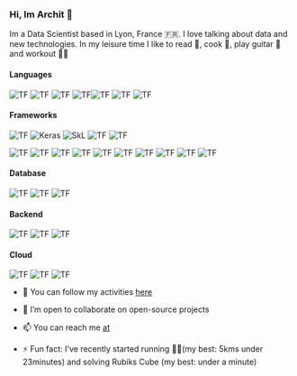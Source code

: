 ### Hi, Im Archit 👋

<!--
**architjen/architjen** is a ✨ _special_ ✨ repository because its `README.md` (this file) appears on your GitHub profile.
-->

Im a Data Scientist based in Lyon, France 🇫🇷. I love talking about data and new technologies. In my leisure time I like to read 📝, cook 🍲, play guitar 🎸 and workout 🤸🏼


<h4><strong>Languages</strong></h4>

<img alt="TF" src="https://img.shields.io/badge/Python-3776AB?style=for-the-badge&logo=python&logoColor=white"/> <img alt="TF" src="https://img.shields.io/badge/SQL-3376C8?style=for-the-badge&logo=sql&logoColor=white"/> <img alt="TF" src="https://img.shields.io/badge/Matlab-0076A8?style=for-the-badge&logo=mathworks&logoColor=white"/> <img alt="TF" src="https://img.shields.io/badge/R-276DC3?style=for-the-badge&logo=r&logoColor=white"/><img alt="TF" src="https://img.shields.io/badge/C++-00599C?style=for-the-badge&logo=c%2b%2b&logoColor=white"/> 
<img alt="TF" src="https://img.shields.io/badge/C-A8B9CC?style=for-the-badge&logo=c&logoColor=white"/> <img alt="TF" src="https://img.shields.io/badge/LaTeX-47A141?style=for-the-badge&logo=LaTeX&logoColor=white"/>


<h4><strong>Frameworks</strong></h4>
<!-- <img alt="PyTorch" src="https://img.shields.io/badge/Pytorch-D00000?style=for-the-badge&logo=pytorch&logoColor=white"/>  <img alt="PyTorch" src="https://img.shields.io/badge/OpenCV-5C3EE8?style=for-the-badge&logo=opencv&logoColor=white"/> -->

<img alt="TF" src="https://img.shields.io/badge/Tensorflow-EE4C2C?style=for-the-badge&logo=tensorflow&logoColor=white"/> <img alt="Keras" src="https://img.shields.io/badge/Keras-D00000?style=for-the-badge&logo=keras&logoColor=white"/> <img alt="SkL" src="https://img.shields.io/badge/SciKit%20Learn-F7931E?style=for-the-badge&logo=scikit-learn&logoColor=white"/> <img alt="TF" src="https://img.shields.io/badge/PySpark-663EE8?style=for-the-badge&logo=pyspark&logoColor=white"/> <img alt="TF" src="https://img.shields.io/badge/Jupyter-F37626.svg?&style=for-the-badge&logo=Jupyter&logoColor=white"/>

<img alt="TF" src="https://img.shields.io/badge/Pandas-150458?style=for-the-badge&logo=pandas&logoColor=white"/> <img alt="TF" src="https://img.shields.io/badge/Numpy-013243?style=for-the-badge&logo=numpy&logoColor=white"/> <img alt="TF" src="https://img.shields.io/badge/Matplotlib-013243?style=for-the-badge&logo=plotly&logoColor=white"/> <img alt="TF" src="https://img.shields.io/badge/SciPy-8CAAE6?style=for-the-badge&logo=scipy&logoColor=white"/>  <img alt="TF" src="https://img.shields.io/badge/BeautifulSoup-43B02A?style=for-the-badge&logo=beautifulsoup4&logoColor=white"/>  <img alt="TF" src="https://img.shields.io/badge/Docker-2CA5E0?style=for-the-badge&logo=docker&logoColor=white"/> 	<img alt="TF" src="https://img.shields.io/badge/conda-342B029.svg?&style=for-the-badge&logo=anaconda&logoColor=white"/> <img alt="TF" src="https://img.shields.io/badge/Git-F05032?style=for-the-badge&logo=git&logoColor=white"/> <img alt="TF" src="https://img.shields.io/badge/DVC-945DD6?style=for-the-badge&logo=dataversioncontrol&logoColor=white"/> <img alt="TF" src="https://img.shields.io/badge/Numba-00A3E0?style=for-the-badge&logo=Numba&logoColor=white"/>


<h4><strong>Database</strong></h4>
<!-- <img alt="TF" src="https://img.shields.io/badge/sqlite-003B57?style=for-the-badge&logo=sqlite&logoColor=white"/> <img alt="TF" src="https://img.shields.io/badge/dynamodb-4053D6?style=for-the-badge&logo=amazon-dynamodb&logoColor=white"/> <img alt="TF" src="https://img.shields.io/badge/redis-DC382D?style=for-the-badge&logo=redis&logoColor=white"/> -->

<img alt="TF" src="https://img.shields.io/badge/MYSQL-4479A1?style=for-the-badge&logo=mysql&logoColor=white"/> <img alt="TF" src="https://img.shields.io/badge/PostgresSQL-336791?style=for-the-badge&logo=postgresql&logoColor=white"/>  <img alt="TF" src="https://img.shields.io/badge/mongodb-47A248?style=for-the-badge&logo=mongodb&logoColor=white"/> 


<h4><strong>Backend</strong></h4>
<!-- <img alt="TF" src="https://img.shields.io/badge/nginx-269539?style=for-the-badge&logo=nginx&logoColor=white"/> <img alt="TF" src="https://img.shields.io/badge/apache-A81C7D?style=for-the-badge&logo=apache&logoColor=white"/> <img alt="TF" src="https://img.shields.io/badge/ngrok-1F1E37?style=for-the-badge&logo=ngrok&logoColor=white"/> 
--> 

<img alt="TF" src="https://img.shields.io/badge/Django-092E20?style=for-the-badge&logo=django&logoColor=white"/> <img alt="TF" src="https://img.shields.io/badge/flask-000000?style=for-the-badge&logo=flask&logoColor=white"/> <img alt="TF" 
src="https://img.shields.io/badge/fastapi-009688?style=for-the-badge&logo=fastapi&logoColor=white"/> 


<h4><strong>Cloud</strong></h4>

<img alt="TF" src="https://img.shields.io/badge/Google_Cloud-4285F4?style=for-the-badge&logo=google-cloud&logoColor=white"/> <img alt="TF" src="https://img.shields.io/badge/GitHub_Actions-2088FF?style=for-the-badge&logo=github-actions&logoColor=white"/> <img alt="TF" src="https://img.shields.io/badge/Heroku-430098?style=for-the-badge&logo=heroku&logoColor=white"/> 


- 🔭 You can follow my activities [here](https://nestontree.wordpress.com/)
<!-- - 🔭 I’m currently working on -->
- 👯 I’m open to collaborate on open-source projects
<!-- - 🤔 I’m looking for help with ... -->
<!--- 💬 Ask me about -->
- 📫 You can reach me [at](https://nestontree.wordpress.com/contact-me/)
<!--- 😄 Pronouns: ... -->
- ⚡ Fun fact: I've recently started running 🏃🏼(my best: 5kms under 23minutes) and solving Rubiks Cube (my best: under a minute)

